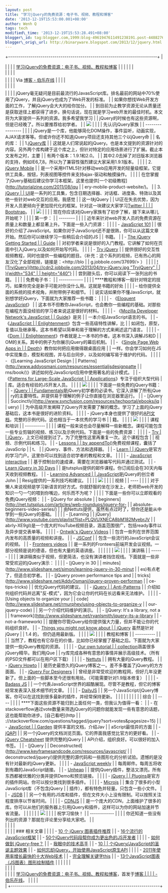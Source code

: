 ```yaml
--- 
layout: post 
title: "学习jQuery的免费资源：电子书、视频、教程和博客"
date: '2013-12-19T15:53:00.001+08:00' 
author: Wenh Q
tags: tech
modified\_time: '2013-12-19T15:53:28.491+08:00' 
blogger\_id: tag:blogger.com,1999:blog-4961947611491238191.post-4488276021962200767
blogger\_orig\_url: http://binaryware.blogspot.com/2013/12/jquery.html
---
```

+--------------------------------------------------------------------------+
| <div>                                                                    |
|                                                                          |
| [学习jQuery的免费资源：电子书、视频、教程和博客](http://blog.jobbole.com/53544/) |
|                                                                          |
|                                                                          |
| </div>                                                                   |
|                                                                          |
| <div style="margin-top: 5px;">                                           |
|                                                                          |
| Via [博客 - 伯乐在线](http://blog.jobbole.com/)                          |
|                                                                          |
| </div>                                                                   |
|                                                                          |
| <div style="font-size: 14px; margin-top: 5px;">                          |
|                                                                          |
| jQuery毫无疑问是目前最流行的JavasScript库。排名最前的网站中70%使用了jQuery，并且jQuery也成为了Web开发的标准。 |
| 如果你想找Web开发方面的工作，了解jQuery会大大的给你加分。
               |
| 到目前为止教学资源无论从质量还是获取途径上都获得了进步。换句话说，现在就是学习web开发的最佳时机。本文将为大家提供一系列的资源。我多希望我学习 |
| jQuery的时候也有这些资源啊，但是已经晚了。所以要推荐给初学者。
          |
| ![](http://ww2.sinaimg.cn/mw690/7cc829d3gw1ebn6x7d2vsj20qe0dmgmu.jpg)
   |
| 
                                                                        |
| 先认识jQuery家族                                                         |
| ----------------                                                         |
|                                                                          |
| jQuery是一个库，他能够简化DOM操作，事件监听，动画实现，AJAX请求等等。但或许你还不知道jQuery项目还支持其他三个以jQuery命 |
| 名的库：
                                                                |
| 1.[jQuery库](http://www.jquery.com/)                                     |
| 这就是人们常说起的jQuery。也是本文提到的资源针对的内容。另外两个库构建于这个库之上，但针对特定的应用场景进行了扩展。截止本文发布之时，主要 |
| 有两个版本：1.9.1和2.0。                                                 |
| 其中2.0去掉了对旧版本浏览器的支持，例如IE6,7,8。所以为了兼容性强烈建议大家采用1.9.1版本。
 |
|                                                                          |
| 2. [jQuery Mobile](http://jquerymobile.com/)                             |
| 是一个采用HTML5针对移动web应用开发的轻量级框架。它提供工具条，按钮，列表视图等控件来支持ajax-驱动和触摸操作。
 |
|                                                                          |
| 在您掌握了jQuery基础后建议你学习本框架。这里也提供[一个初级教程](http://tutorialzine.com/2011/08/jqu |
| ery-mobile-product-website/)。
                                          |
| 3. [jQuery                                                               |
| UI](http://jqueryui.com/)是一系列的工具集，包含日期选择器、对话框、进度条、特效以及其他一些针对web交互的应用。我感觉 |
| 这一块jQuery                                                             |
| UI正在失去优势，因为开发人员更倾向于更加现代化的框架。针对这一块建议大家学习[Twitter |
|                                                                          |
| Bootstrap](http://twitter.github.io/bootstrap/)。
                       |
| ![](http://ww4.sinaimg.cn/mw690/7cc829d3gw1ebn6xa35ygj20h80b4t9d.jpg)
   |
| 
                                                                        |
| 现在你应该对jQuery家族有了初步了解，接下来从哪儿开始呢？
                |
| 
                                                                        |
| 第一步：                                                                 |
| --------                                                                 |
|                                                                          |
| 近年来针对web开发人员的免费资源在质量上和数量上都显著上升。下面是一些入门资源：
 |
|                                                                          |
| -   [JavaScript 101](http://learn.jquery.com/javascript-101/)            |
|     很好的介绍了JavaScript。如果你对于JavaScript还不是很熟，你可以从这篇文章开始。然后你可以继续学习一些稍后会介绍的JS |
| 书籍。                                                                   |
| -   [The jQuery Getting Started                                          |
|     Guide](http://learn.jquery.com/about-jquery/how-jquery-works/)       |
|     对初学者来说是很好的入门教程。它讲解了如何在页面中引入jQuery,以及如何开始写代码。 |
|                                                                          |
| -   [Try jQuery](http://try.jquery.com/)                                 |
|     提供很好的交互性视频教程，同时也提供一些编程的题目。（补充：这个系列的视频，已有热心的网友汉化了全部视频，链接是：<http://blo |
| g.jobbole.com/37699/> ）                                                 |
|                                                                          |
| [![TryjQuery](http://cdn2.jobbole.com/2013/04/try-jQuery.jpg "TryjQuery" |
| ){width="534"                                                            |
| height="440"}](http://try.jquery.com/)
                                  |
| 尝到甜头后，你可以阅读下一张列出的书籍。
                                |
| 
                                                                        |
| 免费电子书：                                                             |
| ------------                                                             |
|                                                                          |
| ****教程和博客一般针对特定的技巧，如果你完全是新手可能对你没什么用。这就是书籍的好处 |
|                                                                          |
| – 给你提供全面的系统的技术视角，并附带例子和细节。
                      |
| 说实话如果你不懂JavaScript，就别想学好jQuery，下面就为大家推荐一些书籍：
 |
|                                                                          |
| -   《[Eloquent JavaScript](http://eloquentjavascript.net/)》            |
|     这本书不但教你JavaScript，也会教你一些编程的基础。对那些在编程方面没经验的学习者来说这是很好的材料。 |
|                                                                          |
| -   《[Mozilla Developer Network's JavaScript                            |
|     Guide](https://developer.mozilla.org/en-US/docs/JavaScript/Guide)》是另 |
| 一本介绍JavaScript语言的书。                                             |
| -   《[JavaScript                                                        |
|     Enlightenment](http://www.javascriptenlightenment.com/)》包含一些高级特性讲解，比 |
| 如闭包，原型，复值以及继承等。这本书希望以简单和易于理解的方式来阐述这门语言。 |
|                                                                          |
| -   《[Dom                                                               |
|     Enlightenment](http://domenlightenment.com/)》作者就是上一本书的作者。这本书深入讲解JS和D |
| OM的关系。其中的例子为你展示jQuery的幕后机制。                           |
| -   《[Single Page Web Apps in                                           |
|     Depth](http://singlepageappbook.com/single-page.html)》教你如何把应用做得跟桌面应用 |
| 一样。你会学习如何在JS中实现集合，模型和视图，并与后台同步，以及如何编写易于维护的代码。 |
|                                                                          |
| -   《[Learning JavaScript Design                                        |
|     Patterns](http://www.addyosmani.com/resources/essentialjsdesignpatte |
| rns/book/)》讲述如何在JavaScript应用中使用著名的设计模式。               |
| -   《[Patterns for Large-Scale JavaScript                               |
|     Applications](http://addyosmani.com/largescalejavascript/)》专注于组织大型代码 |
| 库。适合有经验的JS开发人员。                                             |
|                                                                          |
| ![](http://ww4.sinaimg.cn/mw690/7cc829d3gw1ebn6xcrvjbj20h80b4aaq.jpg)
   |
| 
                                                                        |
| 下面是一些免费的jQuery书籍：
                                            |
| -   <span style="line-height: 15px;">[jQuery                             |
|     Fundamentals](http://jqfundamentals.com/)是jQuery初学者的必读书。它深入讲解了所有jQue |
| ry的主要特性。并提供易于理解的例子让你直接在浏览器里运行。</span>        |
| -   [jQuery                                                              |
|     Succinctly](http://www.syncfusion.com/resources/techportal/ebooks/jq |
| uery)                                                                    |
|     为中高级开发阐释了jQuery开发需要了解的概念。学习了上面的jQuery基础后，这本书是很好的进阶资料。 |
|                                                                          |
| -   jQuery本身也提供了很好的[API文档](http://api.jquery.com/)，完整的示例代码。这也相当于一本优秀的学习书 |
| 籍。                                                                     |
|                                                                          |
| ![](http://ww4.sinaimg.cn/mw690/7cc829d3gw1ebn6xf6k96j20h80b4gml.jpg)
   |
| 
                                                                        |
| 课程和培训                                                               |
| ----------                                                               |
|                                                                          |
| 课程一般来说也会尽量解释一些新概念。课程可能包含一些专业剪辑的视频、练习以及示例代码。下面是一些的免费资源：
 |
|                                                                          |
| -   <span style="line-height: 15px;">[Try                                |
|     jQuery](http://blog.jobbole.com/37699/)，上文已经提到过了。为了完整性这里再重复一次。这个课程包含 |
| 视频、示例代码和练习。</span>                                            |
| -   [Lessons                                                             |
|     by appendTo()](http://learn.appendto.com/lessons)免费视频课程，囊括了JavaScrip |
| t、                                                                      |
|     jQuery、事件、方法和选择器。                                         |
| -   [Learn                                                               |
|     jQuery](http://learn.jquery.com/)是官方的学习门户。这里你可以找到适合初学者的教程和文章。 |
|                                                                          |
| -   [JavaScript interactive](http://www.percederberg.net/software/jsi/)  |
|     基于控制台的速成课，需要在浏览器编写代码并通过测试。                 |
| -   [Learn jQuery in 30 Days](http://learnjquery.tutsplus.com/)          |
|     是tutsplus提供的邮件课程。你订阅后会在30天内每天收到视频教程。       |
| -   [Learning Advanced                                                   |
|     JavaScript](http://ejohn.org/apps/learn/)是jQuery的创立者John        |
|     Resig提供的一系列技巧和建议。                                        |
|                                                                          |
| ![](http://ww4.sinaimg.cn/mw690/7cc829d3gw1ebn6xghrx9j20h80b4jsc.jpg)
   |
| 
                                                                        |
| 视频                                                                     |
| ----                                                                     |
|                                                                          |
| 对于懒人来说视频是学习新语言的好方式。你就舒服的坐在沙发上，老师把web开发的知识一勺一勺的喂到你嘴边，何乐而不为呢？
 |
|                                                                          |
| 下面是一些你可以立即观看的免费jQuery视频：
                              |
| -   <span style="line-height: 15px;">[jQuery for absolute                |
|     beginners](http://net.tutsplus.com/articles/web-roundups/jquery-for- |
| absolute-beginners-video-series/)                                        |
|     由Nettuts提供，虽然有点过时了，但你还是能从中学到一些jQuery的基础。</span> |
|                                                                          |
| -   [Learning                                                            |
|     jQuery](http://www.youtube.com/playlist?list=PLQVUXNECA8bM182MyebrJV |
| abrIy-XE9gI)是一个庞大的YouTube视频目录，涵盖范围很广，包括ready事件以及异步提交表单等。 |
|                                                                          |
| -   [Ontwik's jQuery Videos](http://ontwik.com/category/jquery/)         |
|     包含一些列在世界范围内发布的高质量的视频和讲座。                     |
| -   [JSConf](http://www.youtube.com/user/jsconfeu)                       |
|     包含一些流行的JavaScript会议的视频。                                 |
| -   [Fronteers videos](http://vimeo.com/fronteers/videos)                |
|     是一系列的Fronteers前端开发会议视频。一部分视频是说的德语，但也有大量的英语讲座。 |
|                                                                          |
|                                                                          |
| ![](http://ww4.sinaimg.cn/mw690/7cc829d3gw1ebn6xh2gfsj20h80b4abg.jpg)
   |
| 
                                                                        |
| 演讲稿                                                                   |
| ------                                                                   |
|                                                                          |
| 演讲稿类似于视频，但更简洁，也没有演讲者挡住视线。下面就是一些非常受欢迎的jQuery演示：
 |
|                                                                          |
| -   [jQuery in 30                                                        |
|     minutes](http://www.slideshare.net/simon/learning-jquery-in-30-minut |
| es)有点老了，但适合初学者。                                              |
| -   [jQuery proven performance tips and                                  |
|     tricks](http://www.slideshare.net/AddyOsmani/jquery-proven-performan |
| ce-tips-tricks)                                                          |
|     优化jQuery代码的建议。                                               |
| -   [jQuery                                                              |
|     Anti-Patterns](http://www.slideshare.net/paul.irish/perfcompression) |
|     介绍如何组织代码并远离"反-模式"，因为它会让你的代码在长远看来无法维护。 |
|                                                                          |
| -   [Using objects to organize your                                      |
|     code](http://www.slideshare.net/rmurphey/using-objects-to-organize-y |
| our-jquery-code)                                                         |
|     另一个介绍代码维护的演示。                                           |
| -   [jQuery: It's a library, not a                                       |
|     framework](http://www.slideshare.net/ryanlsmith/jquery-its-a-library |
| -not-a-framework)                                                        |
|     提醒你尽管jQuery给你提供强大力量，但并不能让你的代码组织良好。       |
| -   [Things you might not know about                                     |
|     jQuery](http://ejohn.org/apps/workshop/adv-talk/) 虽然是针对jQuery   |
|     1.4 的， 但仍适用最新版。                                            |
|                                                                          |
| ![](http://ww3.sinaimg.cn/mw690/7cc829d3gw1ebn6xi430pj20h80b43z9.jpg)
   |
| 
                                                                        |
| 教程和博客                                                               |
| ----------                                                               |
|                                                                          |
| 当然了，教程也有它存在的价值，比如你已经掌握了基础之后。下面就为大家提供一些jQuery教程的资源。
 |
|                                                                          |
| -   [Our own tutorial                                                    |
|     collection](http://tutorialzine.com/tag/jquery/)涵盖很多jQuery精华。我们用jQue |
| ry库完成各种有意思的事情并展示高级技术。（所有的PSD文件都可以在用户区下载） |
|                                                                          |
| -   [Nettuts](http://net.tutsplus.com/category/tutorials/?tag=jquery)    |
|     拥有大量的jQuery教程。                                               |
| -   [jQuery Howto](http://jquery-howto.blogspot.com/)                    |
|     是历史最悠久的jQuery博客之一。差不多覆盖了jQuery的方方面面。         |
| -   [jQuery For Designers](http://jqueryfordesigners.com/)               |
|     曾经是非常受欢迎的教程网，但好几年没更新了。但上面的一些脚本至今还很有用处。（可能需要针对1.9版本修复） |
|                                                                          |
| -   [Badass JS](http://badassjs.com/)                                    |
|     一个代表JavaScript世界的超酷展现。尽管不是教程，但它的博客经常发表深入技术细节的文章。 |
|                                                                          |
| -   [DailyJS](http://dailyjs.com/)                                       |
|     另一个JavaScript/jQuery博客。你可以在这找到很多最新的插件，并经常保持更新。 |
|                                                                          |
|                                                                          |
| 
                                                                        |
| 
                                                                        |
| 综合                                                                     |
| ----                                                                     |
|                                                                          |
| ****下面这些资源不能归到上面任何一类，但我认为值得一看：
                |
| -   在stackoverflow通过vote数量来筛选jQuery的问题你就能发现一些有意思的话题，这也能帮助你进步。[自己看吧](http |
| ://stackoverflow.com/questions/tagged/jquery?sort=votes&pagesize=15)     |
| -   [JavaScript                                                          |
|     Garden](http://bonsaiden.github.io/JavaScript-Garden/) 提供丰富的文档，介绍Jav |
| aScript最怪异的方面                                                      |
| -   [jQAPI](http://jqapi.com/)                                           |
|     另一个jQuery的文档浏览页面。它的界面我感觉比官方的更好看。           |
| -   [jQuery Cheatsheet](http://oscarotero.com/jquery/) 提供完整的jQuery  |
|     API介绍，组织良好。可以很好的加入书签。                              |
| -   [jQuery                                                              |
|     Deconstructed](http://www.keyframesandcode.com/resources/javascript/ |
| deconstructed/jquery/)提供完整的源代码和一些图形化的分析试验。遗憾的是没有针对最新的jQuery更新。 |
|                                                                          |
| -   [JavaScript weekly](http://javascriptweekly.com/)                    |
|     每周邮件。每周五将收到有趣的JavaScript链接。                         |
| -   [Unheap](http://www.unheap.com/)                                     |
|     提供jQuery插件，整洁又漂亮。所有东西都被优雅的分类并提供Demo和预览链接。 |
|                                                                          |
| -   [jQuery                                                              |
|     Plugins](http://plugins.jquery.com/)是官方的插件网站。你可以按分类找到很多插件。 |
|                                                                          |
| -   [Microjs](http://microjs.com/)                                       |
|     集合了很多的小型JavaScript库（不包含jQuery                           |
|     插件），都有特色并轻量。只包含一些小文件。                           |
| -   [JSDB](http://www.jsdb.io/?sort=trending)                            |
|     另一个有用的JS库和插件，但在文件大小上没有限制。可以按照关注程度排序以节省时间。 |
|                                                                          |
| -   [CDNJS](http://cdnjs.com/)                                           |
|     是一个庞大的CDN，上面维护了很多的库。你可以从他们的服务器上引用jQuery和插件，这样可以为你的网站加速并节省流量。 |
|                                                                          |
|                                                                          |
| ![](http://ww2.sinaimg.cn/mw690/7cc829d3gw1ebn6xliyw6j20h80b4gmy.jpg)
   |
| 
                                                                        |
| 祝学习愉快！                                                             |
| ------------                                                             |
|                                                                          |
| 你还知道一些没有列出的资源？那就在评论里分享给大家吧。
                  |
| <div>                                                                    |
|                                                                          |
| <div>                                                                    |
|                                                                          |
| ### 相关文章                                                             |
|                                                                          |
| -   [10 个 jQuery 图表插件推荐](http://blog.jobbole.com/21136/)          |
| -   [16个流行的JavaScript框架](http://blog.jobbole.com/864/)             |
| -   [50个jQuery代码段帮你成为更出色的JS开发者](http://blog.jobbole.com/18513/) |
|                                                                          |
| -   [如何做到 jQuery-free？](http://blog.jobbole.com/39546/)             |
| -   [我眼中的技术高手](http://blog.jobbole.com/36327/)                   |
| -   [10                                                                  |
|     个jQuery/JavaScript的圣诞主题效果](http://blog.jobbole.com/9743/)    |
| -   [如何忘却jQuery，开始使用JavaScript原生API](http://blog.jobbole.com/52195/) |
|                                                                          |
| -   [2011年使用率增长最快的十大Web技术](http://blog.jobbole.com/11468/)  |
| -   [完全理解关键字this](http://blog.jobbole.com/12203/)                 |
| -   [13个JavaScript图表（JS图表）图形绘制插件](http://blog.jobbole.com/13671/) |
|                                                                          |
|                                                                          |
| </div>                                                                   |
|                                                                          |
| </div>                                                                   |
|                                                                          |
| [学习jQuery的免费资源：电子书、视频、教程和博客](http://blog.jobbole.com/53544/)，首发于[博客 |
|                                                                          |
| - 伯乐在线](http://blog.jobbole.com/)。                                  |
|                                                                          |
| </div>                                                                   |
+--------------------------------------------------------------------------+


